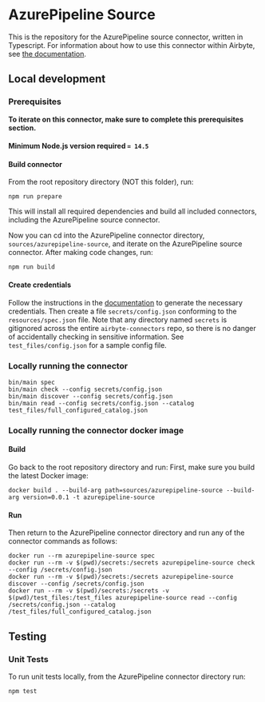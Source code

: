# AzurePipeline Source

This is the repository for the AzurePipeline source connector, written in Typescript.
For information about how to use this connector within Airbyte, see [the
documentation](https://docs.airbyte.io/integrations/sources/azurepipeline).

## Local development

### Prerequisites

**To iterate on this connector, make sure to complete this prerequisites
section.**

#### Minimum Node.js version required `= 14.5`

#### Build connector

From the root repository directory (NOT this folder), run:

```
npm run prepare
```

This will install all required dependencies and build all included connectors,
including the AzurePipeline source connector.

Now you can cd into the AzurePipeline connector directory, `sources/azurepipeline-source`,
and iterate on the AzurePipeline source connector. After making code changes, run:

```
npm run build
```

#### Create credentials

Follow the instructions in the
[documentation](https://docs.airbyte.io/integrations/sources/azurepipeline) to
generate the necessary credentials. Then create a file `secrets/config.json`
conforming to the `resources/spec.json` file. Note that any directory named
`secrets` is gitignored across the entire `airbyte-connectors` repo, so there is
no danger of accidentally checking in sensitive information. See
`test_files/config.json` for a sample config file.

### Locally running the connector

```
bin/main spec
bin/main check --config secrets/config.json
bin/main discover --config secrets/config.json
bin/main read --config secrets/config.json --catalog test_files/full_configured_catalog.json
```

### Locally running the connector docker image

#### Build

Go back to the root repository directory and run:
First, make sure you build the latest Docker image:

```
docker build . --build-arg path=sources/azurepipeline-source --build-arg version=0.0.1 -t azurepipeline-source
```

#### Run

Then return to the AzurePipeline connector directory and run any of the connector
commands as follows:

```
docker run --rm azurepipeline-source spec
docker run --rm -v $(pwd)/secrets:/secrets azurepipeline-source check --config /secrets/config.json
docker run --rm -v $(pwd)/secrets:/secrets azurepipeline-source discover --config /secrets/config.json
docker run --rm -v $(pwd)/secrets:/secrets -v $(pwd)/test_files:/test_files azurepipeline-source read --config /secrets/config.json --catalog /test_files/full_configured_catalog.json
```

## Testing

### Unit Tests

To run unit tests locally, from the AzurePipeline connector directory run:

```
npm test
```
